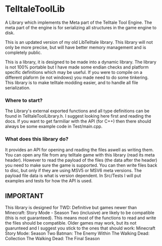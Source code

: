 # TelltaleToolLib
A Library which implements the Meta part of the Telltale Tool Engine. The meta part of the engine is for serializing all structures in the game engine to disk.

This is an updated version of my old LibTelltale library. This library will not only be more precise, but will have better memory management and is completely public.

This is a library, it is designed to be made into a dynamic library. The library is not 100% portable but I have made some endian checks and platform specific definitions which may be useful. If you were to compile on a different plaform (ie not windows) you made need to do some tinkering. This library is to make telltale modding easier, and to handle all file serialization.

### Where to start?
The Library's external exported functions and all type definitions can be found in TelltaleToolLibrary.h. I suggest looking here first and reading the docs.
If you want to get farmiliar with the API (for C++) then there should always be some example code in Test/main.cpp.

### What does this library do?
It provides an API for opening and reading the files aswell as writing them. You can open any file from any telltale game with this library (read its meta header). However to read the payload of the files (the data after the header) you need to make sure the game is supported. You can then write files back to disc, but only if they are using MSV5 or MSV6 meta versions. The payload file data is what is version dependent. In Src/Tests I will put examples and tests for how the API is used.

## IMPORTANT
This library is designed for TWD: Definitive but games newer than Minecraft: Story Mode - Season Two (inclusive) are likely to be compatible (this is not guaranteed). This means most of the functions to read and write the files should be compatible. 
Older games may work, but its not guarunteed and I suggest you stick to the ones that should work:
Minecraft Story Mode: Season Two
Batman: The Enemy Within
The Walking Dead: Collection
The Walking Dead: The Final Season
